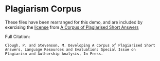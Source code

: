 # Plagiarism Corpus

These files have been rearranged for this demo,
and are included by exercising the [license](https://creativecommons.org/licenses/by-nc-sa/2.0/uk/)
from [A Corpus of Plagiarised Short Answers](https://ir.shef.ac.uk/cloughie/resources/plagiarism_corpus.html)

Full Citation:
```
Clough, P. and Stevenson, M. Developing A Corpus of Plagiarised Short Answers, Language Resources and Evaluation: Special Issue on Plagiarism and Authorship Analysis, In Press.
```
